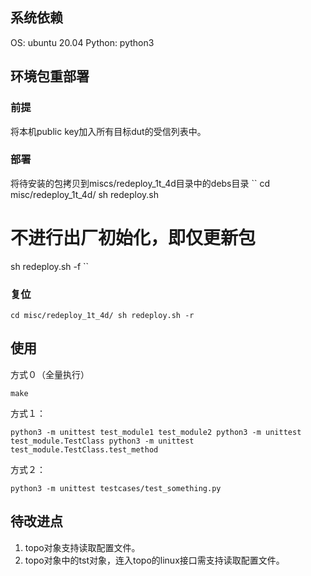 ## 系统依赖

 OS: ubuntu 20.04
 Python: python3

## 环境包重部署

### 前提
将本机public key加入所有目标dut的受信列表中。

### 部署

将待安装的包拷贝到miscs/redeploy_1t_4d目录中的debs目录
``
cd misc/redeploy_1t_4d/
sh redeploy.sh
# 不进行出厂初始化，即仅更新包
sh redeploy.sh -f
``

### 复位

``
cd misc/redeploy_1t_4d/
sh redeploy.sh -r
``

## 使用

方式０（全量执行）

``
make
``

方式１：

``
python3 -m unittest test_module1 test_module2
python3 -m unittest test_module.TestClass
python3 -m unittest test_module.TestClass.test_method
``

方式２：

``
python3 -m unittest testcases/test_something.py
``

## 待改进点

1. topo对象支持读取配置文件。
2. topo对象中的tst对象，连入topo的linux接口需支持读取配置文件。
